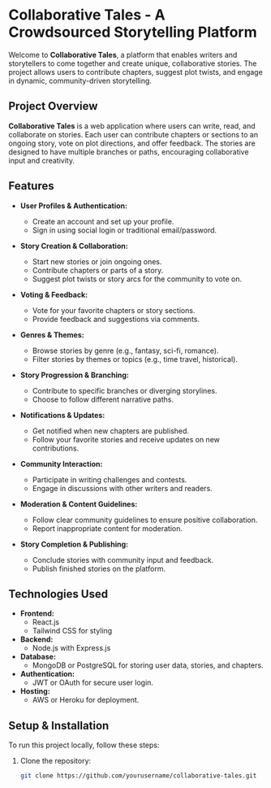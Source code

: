 # Collaborative Tales - A Crowdsourced Storytelling Platform

Welcome to **Collaborative Tales**, a platform that enables writers and storytellers to come together and create unique, collaborative stories. The project allows users to contribute chapters, suggest plot twists, and engage in dynamic, community-driven storytelling.

## Project Overview

**Collaborative Tales** is a web application where users can write, read, and collaborate on stories. Each user can contribute chapters or sections to an ongoing story, vote on plot directions, and offer feedback. The stories are designed to have multiple branches or paths, encouraging collaborative input and creativity.

## Features

- **User Profiles & Authentication:**
  - Create an account and set up your profile.
  - Sign in using social login or traditional email/password.

- **Story Creation & Collaboration:**
  - Start new stories or join ongoing ones.
  - Contribute chapters or parts of a story.
  - Suggest plot twists or story arcs for the community to vote on.

- **Voting & Feedback:**
  - Vote for your favorite chapters or story sections.
  - Provide feedback and suggestions via comments.

- **Genres & Themes:**
  - Browse stories by genre (e.g., fantasy, sci-fi, romance).
  - Filter stories by themes or topics (e.g., time travel, historical).

- **Story Progression & Branching:**
  - Contribute to specific branches or diverging storylines.
  - Choose to follow different narrative paths.

- **Notifications & Updates:**
  - Get notified when new chapters are published.
  - Follow your favorite stories and receive updates on new contributions.

- **Community Interaction:**
  - Participate in writing challenges and contests.
  - Engage in discussions with other writers and readers.

- **Moderation & Content Guidelines:**
  - Follow clear community guidelines to ensure positive collaboration.
  - Report inappropriate content for moderation.

- **Story Completion & Publishing:**
  - Conclude stories with community input and feedback.
  - Publish finished stories on the platform.

## Technologies Used

- **Frontend:**
  - React.js
  - Tailwind CSS for styling
- **Backend:**
  - Node.js with Express.js
- **Database:**
  - MongoDB or PostgreSQL for storing user data, stories, and chapters.
- **Authentication:**
  - JWT or OAuth for secure user login.
- **Hosting:**
  - AWS or Heroku for deployment.

## Setup & Installation

To run this project locally, follow these steps:

1. Clone the repository:
   ```bash
   git clone https://github.com/yourusername/collaborative-tales.git
